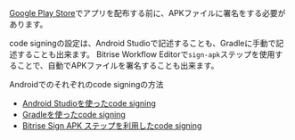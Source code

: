 [Google Play Store](https://play.google.com/store/apps)でアプリを配布する前に、APKファイルに署名をする必要があります。

code signingの設定は、Android Studioで記述することも、Gradleに手動で記述することも出来ます。
Bitrise Workflow Editorで`sign-apk`ステップを使用することで、自動でAPKファイルを署名することも出来ます。

Androidでのそれぞれのcode signingの方法

* [Android Studioを使ったcode signing](/code-signing/android-code-signing/android-code-signing-with-android-studio/)
* [Gradleを使ったcode signing](/code-signing/android-code-signing/android-code-signing-in-gradle/) 
* [Bitrise Sign APK ステップを利用したcode signing](/code-signing/android-code-signing/android-code-signing-using-bitrise-sign-apk-step/)